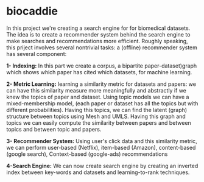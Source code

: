 biocaddie
=========
In this project we're creating a search engine for for biomedical datasets. The idea is to create a recommender system behind the search engine to make searches and recommendations more efficient. Roughly speaking, this priject involves several nontrivial tasks:
 a (offline) recommender system has several component:

**1- Indexing:** In this part we create a corpus, a bipartite paper-dataset)graph which shows which paper has cited which datasets, for machine learning.

**2- Metric Learning:** learning a similarity metric for datasets and papers: we can have this similarity measure more meaningfully and abstractly if we knew the topics of paper and dataset. Using topic models we can have a mixed-membership model, (each paper or dataset has all the topics but with different probabilities). Having this topics, we can find the latent (graph) structure  between topics using Mesh and UMLS. Having this graph and topics we can easily compute the similarity between papers and between topics and between topic and papers.

**3- Recommender System:** Using user's click data and this similarity metric, we can perform user-based (Netflix), item-based (Amazon), content-based (google search),  Context-based (google-ads) recommendations

**4-Search Engine:** We can now create search engine by creating an inverted index between key-words and datasets and learning-to-rank techniques.
